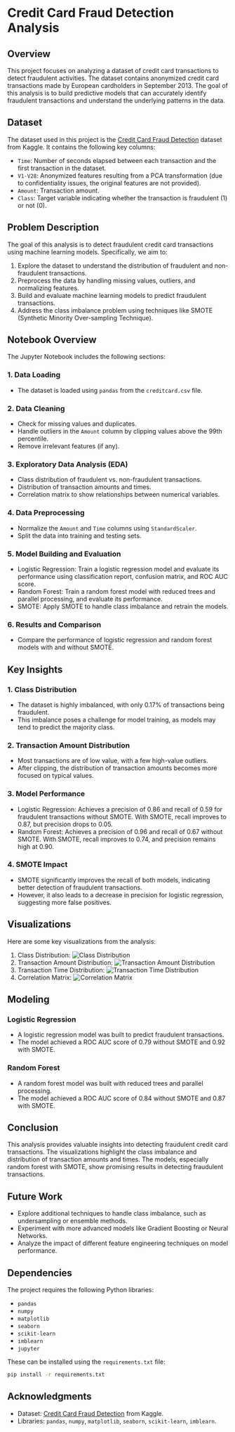 # Credit Card Fraud Detection Analysis

## Overview
This project focuses on analyzing a dataset of credit card transactions to detect fraudulent activities. The dataset contains anonymized credit card transactions made by European cardholders in September 2013. The goal of this analysis is to build predictive models that can accurately identify fraudulent transactions and understand the underlying patterns in the data.

## Dataset
The dataset used in this project is the [Credit Card Fraud Detection](https://www.kaggle.com/datasets/mlg-ulb/creditcardfraud) dataset from Kaggle. It contains the following key columns:
- `Time`: Number of seconds elapsed between each transaction and the first transaction in the dataset.
- `V1-V28`: Anonymized features resulting from a PCA transformation (due to confidentiality issues, the original features are not provided).
- `Amount`: Transaction amount.
- `Class`: Target variable indicating whether the transaction is fraudulent (1) or not (0).

## Problem Description
The goal of this analysis is to detect fraudulent credit card transactions using machine learning models. Specifically, we aim to:
1. Explore the dataset to understand the distribution of fraudulent and non-fraudulent transactions.
2. Preprocess the data by handling missing values, outliers, and normalizing features.
3. Build and evaluate machine learning models to predict fraudulent transactions.
4. Address the class imbalance problem using techniques like SMOTE (Synthetic Minority Over-sampling Technique).

## Notebook Overview
The Jupyter Notebook includes the following sections:

### 1. Data Loading
- The dataset is loaded using `pandas` from the `creditcard.csv` file.

### 2. Data Cleaning
- Check for missing values and duplicates.
- Handle outliers in the `Amount` column by clipping values above the 99th percentile.
- Remove irrelevant features (if any).

### 3. Exploratory Data Analysis (EDA)
- Class distribution of fraudulent vs. non-fraudulent transactions.
- Distribution of transaction amounts and times.
- Correlation matrix to show relationships between numerical variables.

### 4. Data Preprocessing
- Normalize the `Amount` and `Time` columns using `StandardScaler`.
- Split the data into training and testing sets.

### 5. Model Building and Evaluation
- Logistic Regression: Train a logistic regression model and evaluate its performance using classification report, confusion matrix, and ROC AUC score.
- Random Forest: Train a random forest model with reduced trees and parallel processing, and evaluate its performance.
- SMOTE: Apply SMOTE to handle class imbalance and retrain the models.

### 6. Results and Comparison
- Compare the performance of logistic regression and random forest models with and without SMOTE.

## Key Insights
### 1. Class Distribution
- The dataset is highly imbalanced, with only 0.17% of transactions being fraudulent.
- This imbalance poses a challenge for model training, as models may tend to predict the majority class.

### 2. Transaction Amount Distribution
- Most transactions are of low value, with a few high-value outliers.
- After clipping, the distribution of transaction amounts becomes more focused on typical values.

### 3. Model Performance
- Logistic Regression: Achieves a precision of 0.86 and recall of 0.59 for fraudulent transactions without SMOTE. With SMOTE, recall improves to 0.87, but precision drops to 0.05.
- Random Forest: Achieves a precision of 0.96 and recall of 0.67 without SMOTE. With SMOTE, recall improves to 0.74, and precision remains high at 0.90.

### 4. SMOTE Impact
- SMOTE significantly improves the recall of both models, indicating better detection of fraudulent transactions.
- However, it also leads to a decrease in precision for logistic regression, suggesting more false positives.

## Visualizations
Here are some key visualizations from the analysis:
1. Class Distribution:
   ![Class Distribution](images/class_distribution.png)
2. Transaction Amount Distribution:
   ![Transaction Amount Distribution](images/amount_distribution.png)
3. Transaction Time Distribution:
   ![Transaction Time Distribution](images/time_distribution.png)
4. Correlation Matrix:
   ![Correlation Matrix](images/correlation_matrix.png)

## Modeling
### Logistic Regression
- A logistic regression model was built to predict fraudulent transactions.
- The model achieved a ROC AUC score of 0.79 without SMOTE and 0.92 with SMOTE.

### Random Forest
- A random forest model was built with reduced trees and parallel processing.
- The model achieved a ROC AUC score of 0.84 without SMOTE and 0.87 with SMOTE.

## Conclusion
This analysis provides valuable insights into detecting fraudulent credit card transactions. The visualizations highlight the class imbalance and distribution of transaction amounts and times. The models, especially random forest with SMOTE, show promising results in detecting fraudulent transactions.

## Future Work
- Explore additional techniques to handle class imbalance, such as undersampling or ensemble methods.
- Experiment with more advanced models like Gradient Boosting or Neural Networks.
- Analyze the impact of different feature engineering techniques on model performance.

## Dependencies
The project requires the following Python libraries:
- `pandas`
- `numpy`
- `matplotlib`
- `seaborn`
- `scikit-learn`
- `imblearn`
- `jupyter`

These can be installed using the `requirements.txt` file:
```bash
pip install -r requirements.txt
```

## Acknowledgments
- Dataset: [Credit Card Fraud Detection](https://www.kaggle.com/datasets/mlg-ulb/creditcardfraud) from Kaggle.
- Libraries: `pandas`, `numpy`, `matplotlib`, `seaborn`, `scikit-learn`, `imblearn`.
